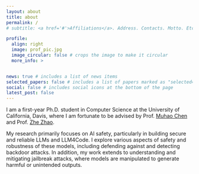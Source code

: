 ```yaml
---
layout: about
title: about
permalink: /
# subtitle: <a href='#'>Affiliations</a>. Address. Contacts. Motto. Etc.

profile:
  align: right
  image: prof_pic.jpg
  image_circular: false # crops the image to make it circular
  more_info: >


news: true # includes a list of news items
selected_papers: false # includes a list of papers marked as "selected={true}"
social: false # includes social icons at the bottom of the page
latest_post: false
---
```


<!-- I am a first-year Ph.D. student in Computer Science at UC Davis. I love [LUKA](https://luka-group.github.io/). And I love my advisor [Muhao Chen](https://muhaochen.github.io/)

My research focus is NLP. more specifically, AI safety. Build robust safe LLM or LLM4Code. Backdoor attack, defense, detection, jailbreak attack and defense.  -->

I am a first-year Ph.D. student in Computer Science at the University of California, Davis, where I am fortunate to be advised by Prof. [Muhao Chen](https://muhaochen.github.io/) and Prof. [Zhe Zhao](https://sites.google.com/view/zhezhao).

My research primarily focuses on AI safety, particularly in building secure and reliable LLMs and LLM4Code. I explore various aspects of safety and robustness of these models, including defending against and detecting backdoor attacks. In addition, my work extends to understanding and mitigating jailbreak attacks, where models are manipulated to generate harmful or unintended outputs.

<!-- Write your biography here. Tell the world about yourself. Link to your favorite [subreddit](http://reddit.com). You can put a picture in, too. The code is already in, just name your picture `prof_pic.jpg` and put it in the `img/` folder.

Put your address / P.O. box / other info right below your picture. You can also disable any of these elements by editing `profile` property of the YAML header of your `_pages/about.md`. Edit `_bibliography/papers.bib` and Jekyll will render your [publications page](/al-folio/publications/) automatically.

Link to your social media connections, too. This theme is set up to use [Font Awesome icons](https://fontawesome.com/) and [Academicons](https://jpswalsh.github.io/academicons/), like the ones below. Add your Facebook, Twitter, LinkedIn, Google Scholar, or just disable all of them. -->
